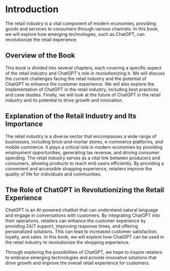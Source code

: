 Introduction
============

The retail industry is a vital component of modern economies, providing goods and services to consumers through various channels. In this book, we will explore how emerging technologies, such as ChatGPT, can revolutionize the retail experience.

Overview of the Book
--------------------

This book is divided into several chapters, each covering a specific aspect of the retail industry and ChatGPT's role in revolutionizing it. We will discuss the current challenges facing the retail industry and the potential of ChatGPT to enhance the customer experience. We will also explore the implementation of ChatGPT in the retail industry, including best practices and case studies. Finally, we will look at the future of ChatGPT in the retail industry and its potential to drive growth and innovation.

Explanation of the Retail Industry and Its Importance
-----------------------------------------------------

The retail industry is a diverse sector that encompasses a wide range of businesses, including brick-and-mortar stores, e-commerce platforms, and mobile commerce. It plays a critical role in modern economies by providing employment opportunities, generating tax revenue, and driving consumer spending. The retail industry serves as a vital link between producers and consumers, allowing products to reach end-users efficiently. By providing a convenient and accessible shopping experience, retailers improve the quality of life for individuals and communities.

The Role of ChatGPT in Revolutionizing the Retail Experience
------------------------------------------------------------

ChatGPT is an AI-powered chatbot that can understand natural language and engage in conversations with customers. By integrating ChatGPT into their operations, retailers can enhance the customer experience by providing 24/7 support, improving response times, and offering personalized solutions. This can lead to increased customer satisfaction, loyalty, and sales. In this book, we will explore how ChatGPT can be used in the retail industry to revolutionize the shopping experience.

Through exploring the possibilities of ChatGPT, we hope to inspire retailers to embrace emerging technologies and provide innovative solutions that drive growth and improve the overall retail experience for customers.
